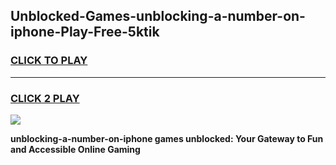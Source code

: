 
## Unblocked-Games-unblocking-a-number-on-iphone-Play-Free-5ktik
<h3>
<a href="https://premium76.site?title=unblocking-a-number-on-iphone&ref=21A">CLICK TO PLAY</a></h3>
<hr>

<h3>
<a href="https://premium76.site?title=unblocking-a-number-on-iphone&ref=21A">CLICK 2 PLAY</a>
  
</h3>

<a href="https://premium76.site?title=unblocking-a-number-on-iphone&ref=21A"><img src="https://clearcache.store/games.png"></a>


**unblocking-a-number-on-iphone games unblocked: Your Gateway to Fun and Accessible Online Gaming**

